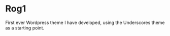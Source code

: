 # Rog1
First ever Wordpress theme I have developed, using the Underscores theme as a starting point.
